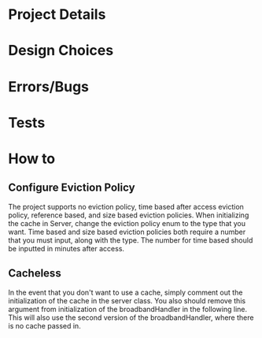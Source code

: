 # Project Details

# Design Choices

# Errors/Bugs

# Tests

# How to

## Configure Eviction Policy
The project supports no eviction policy, time based after access eviction policy, reference based, and size based
eviction policies. When initializing the cache in Server, change the eviction policy enum to the type that you want.
Time based and size based eviction policies both require a number that you must input, along with the type. 
The number for time based should be inputted in minutes after access. 
## Cacheless
In the event that you don't want to use a cache, simply comment out the initialization of the cache in the server class.
You also should remove this argument from initialization of the broadbandHandler in the following line. 
This will also use the second version of the broadbandHandler, where there is no cache passed in. 